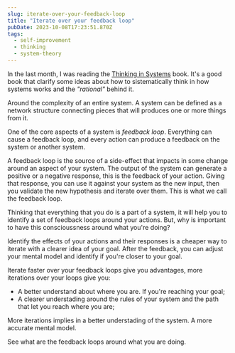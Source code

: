 ```yaml
---
slug: iterate-over-your-feedback-loop
title: "Iterate over your feedback loop"
pubDate: 2023-10-08T17:23:51.870Z
tags:
  - self-improvement
  - thinking
  - system-theory
---
```


In the last month, I was reading the [Thinking in Systems](https://www.amazon.com/Thinking-Systems-Donella-H-Meadows/dp/1603580557) book.
It's a good book that clarify some ideas about how to sistematically think
in how systems works and the _"rational"_ behind it.

Around the complexity of an entire system. A system can be defined as a network
structure connecting pieces that will produces one or more things from it.

One of the core aspects of a system is _feedback loop_. Everything can cause a
feedback loop, and every action can produce a feedback on the system or another
system.

A feedback loop is the source of a side-effect that impacts in some change around
an aspect of your system. The output of the system can generate a positive or a negative
response, this is the feedback of your action. Giving that response, you can use it against
your system as the new input, then you validate the new hypothesis and iterate over them.
This is what we call the feedback loop.

Thinking that everything that you do is a part of a system, it will help you to
identify a set of feedback loops around your actions. But, why is important to
have this conscioussness around what you're doing?

Identify the effects of your actions and their responses is a cheaper way to
iterate with a clearer idea of your goal. After the feedback, you can adjust
your mental model and identify if you're closer to your goal.

Iterate faster over your feedback loops give you advantages, more iterations over
your loops give you:

- A better understand about where you are. If you're reaching your goal;
- A clearer understading around the rules of your system and the path that let you reach where you are;

More iterations implies in a better understading of the system. A more accurate
mental model.

See what are the feedback loops around what you are doing.
